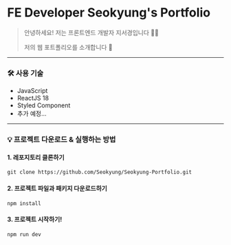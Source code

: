 # FE Developer Seokyung's Portfolio

> 안녕하세요! 저는 프론트엔드 개발자 지서경입니다 🤸‍♀️
>
> 저의 웹 포트폴리오를 소개합니다 🫶

---

### 🛠️ 사용 기술

- JavaScript
- ReactJS 18
- Styled Component
- 추가 예정...

---

### 💡 프로젝트 다운로드 & 실행하는 방법

#### 1. 레포지토리 클론하기

```
git clone https://github.com/Seokyung/Seokyung-Portfolio.git
```

#### 2. 프로젝트 파일과 패키지 다운로드하기

```
npm install
```

#### 3. 프로젝트 시작하기!

```
npm run dev
```
